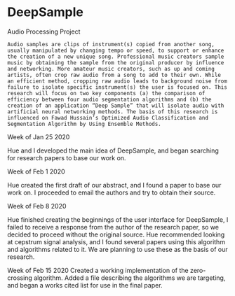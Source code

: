 # DeepSample
Audio Processing Project

    Audio samples are clips of instrument(s) copied from another song, usually manipulated by changing tempo or speed, to support or enhance the creation of a new unique song. Professional music creators sample music by obtaining the sample from the original producer by influence and networking. More amateur music creators, such as up and coming artists, often crop raw audio from a song to add to their own. While an efficient method, cropping raw audio leads to background noise from failure to isolate specific instrument(s) the user is focused on. This research will focus on two key components (a) the comparison of efficiency between four audio segmentation algorithms and (b) the creation of an application “Deep Sample” that will isolate audio with artificial neural networking methods. The basis of this research is influenced on Fawad Hussain’s Optimized Audio Classification and Segmentation Algorithm by Using Ensemble Methods. 

Week of Jan 25 2020

Hue and I developed the main idea of DeepSample, and began searching for research papers
to base our work on.  

Week of Feb 1 2020

Hue created the first draft of our abstract, and I found a paper to base our work on.
I proceeded to email the authors and try to obtain their source.  

Week of Feb 8 2020

Hue finished creating the beginnings of the user interface for DeepSample, I failed to 
receive a response from the author of the research paper, so we decided to proceed 
without the original source.  Hue recommended looking at cepstrum signal analysis, and I 
found several papers using this algorithm and algorithms related to it.  We are planning to 
use these as the basis of our research.

Week of Feb 15 2020
Created a working implementation of the zero-crossing algorithm.  Added a file describing the algorithms we are targeting, and began a works cited list for use in the final paper.
